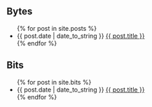 ## Bytes

<ul>
  {% for post in site.posts %}
    <li>
      {{ post.date | date_to_string }}
      <a href="{{ post.url | prepend: site.baseurl }}">{{ post.title }}</a>
    </li>
  {% endfor %}
</ul>

## Bits
<ul>
  {% for post in site.bits %}
    <li>
      {{ post.date | date_to_string }}
      <a href="{{ post.url | prepend: site.baseurl }}">{{ post.title }}</a>
    </li>
  {% endfor %}
</ul>

